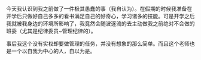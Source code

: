 今天我认识到我之前做了一件极其愚蠢的事（我自认为）。在假期的时候我准备在开学后只做好自己多多的看书满足自己的好奇心，学习诸多的技能。可是开学之后我就被我身边的环境所影响了，我竟然会随波逐流的去主动做我之前绝对不会做的班委（尤其是纪律委员~管理纪律的）。

事后我这个没有实权却要做管理的任务，并没有想象的那么简单。而且这个老师也是一个以自我为中心的人，自以为是。
